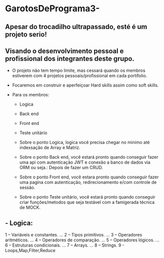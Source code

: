 # GarotosDePrograma3-

## Apesar do trocadilho ultrapassado, esté é um projeto serio! 
##  Visando o desenvolvimento pessoal e profissional dos integrantes deste grupo. 
 -  O projeto não tem tempo limite, mas cessará quando os membros estiverem com 4 projetos pessoais/profissional em cada portifolio.
 -  Focaremos em construir e aperfeiçoar Hard skills assim como soft skills.
 -  Para os membros:
   
    - Logica
    - Back end
    - Front end
    - Teste unitário
    
    - Sobre o ponto Logica, logica você precisa chegar no minimo até indexsação de Array e Matriz.

    - Sobre o ponto Back end, você estará pronto quando conseguir fazer uma api com autenticação JWT e conexão a banco de dados via ORM ou seja.: Depois de fazer um CRUD.

    - Sobre o ponto Front end, você estara pronto quando conseguir fazer uma pagina com autenticação, redirecionamento e/com controle de sessão.

    - Sobre o ponto Teste unitário, você estará pronto quando conseguir criar funções/metodos que seja testável com a famigerada técnica de MOCK.

## - Logica:
1 – Variáveis e constantes. ... 
2 – Tipos primitivos. ... 
3 – Operadores aritméticos. ... 
4 – Operadores de comparação. ... 
5 – Operadores lógicos. ... 
6 – Estruturas condicionais. ... 
7 – Arrays. ... 
8 – Strings.
9 - Loops,Map,Filter,Reduce
